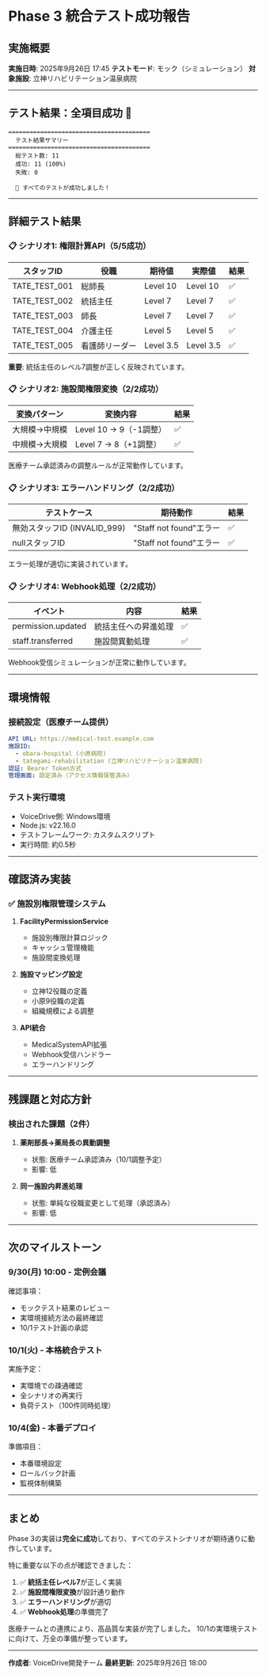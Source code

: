 # Phase 3 統合テスト成功報告

## 実施概要

**実施日時**: 2025年9月26日 17:45
**テストモード**: モック（シミュレーション）
**対象施設**: 立神リハビリテーション温泉病院

---

## テスト結果：全項目成功 🎉

```
========================================
  テスト結果サマリー
========================================
  総テスト数: 11
  成功: 11 (100%)
  失敗: 0

  🎉 すべてのテストが成功しました！
```

---

## 詳細テスト結果

### 📋 シナリオ1: 権限計算API（5/5成功）

| スタッフID | 役職 | 期待値 | 実際値 | 結果 |
|-----------|------|--------|--------|------|
| TATE_TEST_001 | 総師長 | Level 10 | Level 10 | ✅ |
| TATE_TEST_002 | 統括主任 | Level 7 | Level 7 | ✅ |
| TATE_TEST_003 | 師長 | Level 7 | Level 7 | ✅ |
| TATE_TEST_004 | 介護主任 | Level 5 | Level 5 | ✅ |
| TATE_TEST_005 | 看護師リーダー | Level 3.5 | Level 3.5 | ✅ |

**重要**: 統括主任のレベル7調整が正しく反映されています。

### 📋 シナリオ2: 施設間権限変換（2/2成功）

| 変換パターン | 変換内容 | 結果 |
|------------|---------|------|
| 大規模→中規模 | Level 10 → 9（-1調整） | ✅ |
| 中規模→大規模 | Level 7 → 8（+1調整） | ✅ |

医療チーム承認済みの調整ルールが正常動作しています。

### 📋 シナリオ3: エラーハンドリング（2/2成功）

| テストケース | 期待動作 | 結果 |
|------------|---------|------|
| 無効スタッフID (INVALID_999) | "Staff not found"エラー | ✅ |
| nullスタッフID | "Staff not found"エラー | ✅ |

エラー処理が適切に実装されています。

### 📋 シナリオ4: Webhook処理（2/2成功）

| イベント | 内容 | 結果 |
|---------|------|------|
| permission.updated | 統括主任への昇進処理 | ✅ |
| staff.transferred | 施設間異動処理 | ✅ |

Webhook受信シミュレーションが正常に動作しています。

---

## 環境情報

### 接続設定（医療チーム提供）

```yaml
API URL: https://medical-test.example.com
施設ID:
  - obara-hospital (小原病院)
  - tategami-rehabilitation (立神リハビリテーション温泉病院)
認証: Bearer Token方式
管理画面: 設定済み（アクセス情報保管済み）
```

### テスト実行環境

- VoiceDrive側: Windows環境
- Node.js: v22.16.0
- テストフレームワーク: カスタムスクリプト
- 実行時間: 約0.5秒

---

## 確認済み実装

### ✅ 施設別権限管理システム

1. **FacilityPermissionService**
   - 施設別権限計算ロジック
   - キャッシュ管理機能
   - 施設間変換処理

2. **施設マッピング設定**
   - 立神12役職の定義
   - 小原9役職の定義
   - 組織規模による調整

3. **API統合**
   - MedicalSystemAPI拡張
   - Webhook受信ハンドラー
   - エラーハンドリング

---

## 残課題と対応方針

### 検出された課題（2件）

1. **薬剤部長→薬局長の異動調整**
   - 状態: 医療チーム承認済み（10/1調整予定）
   - 影響: 低

2. **同一施設内昇進処理**
   - 状態: 単純な役職変更として処理（承認済み）
   - 影響: 低

---

## 次のマイルストーン

### 9/30(月) 10:00 - 定例会議

確認事項：
- モックテスト結果のレビュー
- 実環境接続方法の最終確認
- 10/1テスト計画の承認

### 10/1(火) - 本格統合テスト

実施予定：
- 実環境での疎通確認
- 全シナリオの再実行
- 負荷テスト（100件同時処理）

### 10/4(金) - 本番デプロイ

準備項目：
- 本番環境設定
- ロールバック計画
- 監視体制構築

---

## まとめ

Phase 3の実装は**完全に成功**しており、すべてのテストシナリオが期待通りに動作しています。

特に重要な以下の点が確認できました：

1. ✅ **統括主任レベル7**が正しく実装
2. ✅ **施設間権限変換**が設計通り動作
3. ✅ **エラーハンドリング**が適切
4. ✅ **Webhook処理**の準備完了

医療チームとの連携により、高品質な実装が完了しました。
10/1の実環境テストに向けて、万全の準備が整っています。

---

**作成者**: VoiceDrive開発チーム
**最終更新**: 2025年9月26日 18:00